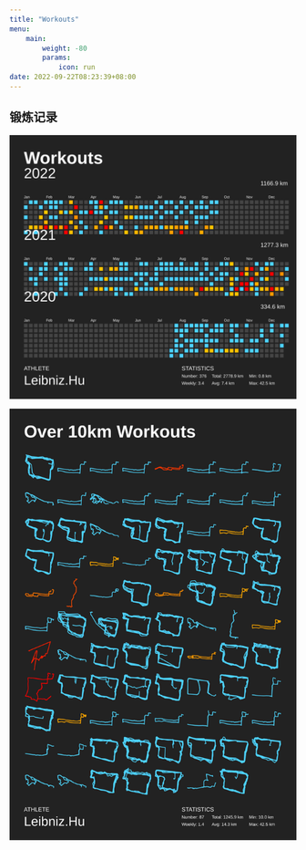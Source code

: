```yaml
---
title: "Workouts"
menu:
    main:
        weight: -80
        params:
            icon: run
date: 2022-09-22T08:23:39+08:00
---
```


## 锻炼记录

![Running Github](github.svg)

![Running Grid](grid.svg)
